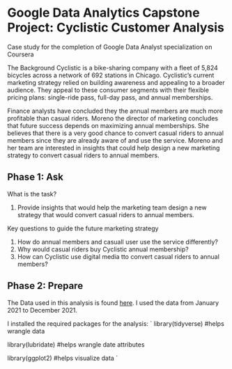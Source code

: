 # Google Data Analytics Capstone Project: Cyclistic Customer Analysis
Case study for the completion of Google Data Analyst specialization on Coursera

The Background
Cyclistic is a bike-sharing company with a fleet of 5,824 bicycles across a network of 692 stations in Chicago. Cyclistic’s current marketing strategy relied on building awareness and appealing to a broader audience. They appeal to these consumer segments with their flexible pricing plans: single-ride pass, full-day pass, and annual memberships.

Finance analysts have concluded they the annual members are much more profitable than casual riders. Moreno the director of marketing concludes that future success depends on maximizing annual memberships. She believes that there is a very good chance to convert casual riders to annual members since they are already aware of and use the service. Moreno and her team are interested in insights that could help design a new marketing strategy to convert casual riders to annual members.


## Phase 1: Ask

What is the task?
1. Provide insights that would help the marketing team design a new strategy that would convert casual riders to annual members.

Key questions to guide the future marketing strategy
1. How do annual members and casuall user use the service differently?
2. Why would casual riders buy Cyclistic annual membership?
3. How can Cyclistic use digital media tto convert casual riders to annual members?


## Phase 2: Prepare

The Data used in this analysis is found [here](https://divvy-tripdata.s3.amazonaws.com/index.html). I used the data from January 2021 to December 2021. 

I installed the required packages for the analysis:
`
library(tidyverse)  #helps wrangle data

library(lubridate)  #helps wrangle date attributes

library(ggplot2)  #helps visualize data
`





